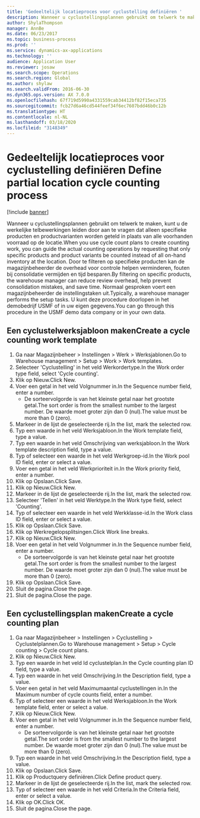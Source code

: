 ```yaml
---
title: 'Gedeeltelijk locatieproces voor cyclustelling definiëren '
description: Wanneer u cyclustellingsplannen gebruikt om telwerk te maken, kunt u de werkelijke telbewerkingen leiden door aan te vragen dat alleen specifieke producten en productvarianten worden geteld in plaats van alle voorhanden voorraad op de locatie.
author: ShylaThompson
manager: AnnBe
ms.date: 06/23/2017
ms.topic: business-process
ms.prod: ''
ms.service: dynamics-ax-applications
ms.technology: ''
audience: Application User
ms.reviewer: josaw
ms.search.scope: Operations
ms.search.region: Global
ms.author: shylaw
ms.search.validFrom: 2016-06-30
ms.dyn365.ops.version: AX 7.0.0
ms.openlocfilehash: 67f719d5990a4331559cab34412bf82f15eca735
ms.sourcegitcommit: fcb27d6a46cd544feef34f6ec7607bdd46b0c12b
ms.translationtype: HT
ms.contentlocale: nl-NL
ms.lasthandoff: 03/18/2020
ms.locfileid: "3148349"
---
```

# <a name="define-partial-location-cycle-counting-process"></a><span data-ttu-id="aad60-103">Gedeeltelijk locatieproces voor cyclustelling definiëren </span><span class="sxs-lookup"><span data-stu-id="aad60-103">Define partial location cycle counting process</span></span> 

[!include [banner](../../includes/banner.md)]

<span data-ttu-id="aad60-104">Wanneer u cyclustellingsplannen gebruikt om telwerk te maken, kunt u de werkelijke telbewerkingen leiden door aan te vragen dat alleen specifieke producten en productvarianten worden geteld in plaats van alle voorhanden voorraad op de locatie.</span><span class="sxs-lookup"><span data-stu-id="aad60-104">When you use cycle count plans to create counting work, you can guide the actual counting operations by requesting that only specific products and product variants be counted instead of all on-hand inventory at the location.</span></span> <span data-ttu-id="aad60-105">Door te filteren op specifieke producten kan de magazijnbeheerder de overhead voor controle helpen verminderen, fouten bij consolidatie vermijden en tijd besparen.</span><span class="sxs-lookup"><span data-stu-id="aad60-105">By filtering on specific products, the warehouse manager can reduce review overhead, help prevent consolidation mistakes, and save time.</span></span> <span data-ttu-id="aad60-106">Normaal gesproken voert een magazijnbeheerder de instellingstaken uit.</span><span class="sxs-lookup"><span data-stu-id="aad60-106">Typically, a warehouse manager performs the setup tasks.</span></span> <span data-ttu-id="aad60-107">U kunt deze procedure doorlopen in het demobedrijf USMF of in uw eigen gegevens.</span><span class="sxs-lookup"><span data-stu-id="aad60-107">You can go through this procedure in the USMF demo data company or in your own data.</span></span>


## <a name="create-a-cycle-counting-work-template"></a><span data-ttu-id="aad60-108">Een cyclustelwerksjabloon maken</span><span class="sxs-lookup"><span data-stu-id="aad60-108">Create a cycle counting work template</span></span>
1. <span data-ttu-id="aad60-109">Ga naar Magazijnbeheer > Instellingen > Werk > Werksjablonen.</span><span class="sxs-lookup"><span data-stu-id="aad60-109">Go to Warehouse management > Setup > Work > Work templates.</span></span>
2. <span data-ttu-id="aad60-110">Selecteer 'Cyclustelling' in het veld Werkordertype.</span><span class="sxs-lookup"><span data-stu-id="aad60-110">In the Work order type field, select 'Cycle counting'.</span></span>
3. <span data-ttu-id="aad60-111">Klik op Nieuw.</span><span class="sxs-lookup"><span data-stu-id="aad60-111">Click New.</span></span>
4. <span data-ttu-id="aad60-112">Voer een getal in het veld Volgnummer in.</span><span class="sxs-lookup"><span data-stu-id="aad60-112">In the Sequence number field, enter a number.</span></span>
    * <span data-ttu-id="aad60-113">De sorteervolgorde is van het kleinste getal naar het grootste getal.</span><span class="sxs-lookup"><span data-stu-id="aad60-113">The sort order is from the smallest number to the largest number.</span></span> <span data-ttu-id="aad60-114">De waarde moet groter zijn dan 0 (nul).</span><span class="sxs-lookup"><span data-stu-id="aad60-114">The value must be more than 0 (zero).</span></span>  
5. <span data-ttu-id="aad60-115">Markeer in de lijst de geselecteerde rij.</span><span class="sxs-lookup"><span data-stu-id="aad60-115">In the list, mark the selected row.</span></span>
6. <span data-ttu-id="aad60-116">Typ een waarde in het veld Werksjabloon.</span><span class="sxs-lookup"><span data-stu-id="aad60-116">In the Work template field, type a value.</span></span>
7. <span data-ttu-id="aad60-117">Typ een waarde in het veld Omschrijving van werksjabloon.</span><span class="sxs-lookup"><span data-stu-id="aad60-117">In the Work template description field, type a value.</span></span>
8. <span data-ttu-id="aad60-118">Typ of selecteer een waarde in het veld Werkgroep-id.</span><span class="sxs-lookup"><span data-stu-id="aad60-118">In the Work pool ID field, enter or select a value.</span></span>
9. <span data-ttu-id="aad60-119">Voer een getal in het veld Werkprioriteit in.</span><span class="sxs-lookup"><span data-stu-id="aad60-119">In the Work priority field, enter a number.</span></span>
10. <span data-ttu-id="aad60-120">Klik op Opslaan.</span><span class="sxs-lookup"><span data-stu-id="aad60-120">Click Save.</span></span>
11. <span data-ttu-id="aad60-121">Klik op Nieuw.</span><span class="sxs-lookup"><span data-stu-id="aad60-121">Click New.</span></span>
12. <span data-ttu-id="aad60-122">Markeer in de lijst de geselecteerde rij.</span><span class="sxs-lookup"><span data-stu-id="aad60-122">In the list, mark the selected row.</span></span>
13. <span data-ttu-id="aad60-123">Selecteer 'Tellen' in het veld Werktype.</span><span class="sxs-lookup"><span data-stu-id="aad60-123">In the Work type field, select 'Counting'.</span></span>
14. <span data-ttu-id="aad60-124">Typ of selecteer een waarde in het veld Werkklasse-id.</span><span class="sxs-lookup"><span data-stu-id="aad60-124">In the Work class ID field, enter or select a value.</span></span>
15. <span data-ttu-id="aad60-125">Klik op Opslaan.</span><span class="sxs-lookup"><span data-stu-id="aad60-125">Click Save.</span></span>
16. <span data-ttu-id="aad60-126">Klik op Werkregelopsplitsingen.</span><span class="sxs-lookup"><span data-stu-id="aad60-126">Click Work line breaks.</span></span>
17. <span data-ttu-id="aad60-127">Klik op Nieuw.</span><span class="sxs-lookup"><span data-stu-id="aad60-127">Click New.</span></span>
18. <span data-ttu-id="aad60-128">Voer een getal in het veld Volgnummer in.</span><span class="sxs-lookup"><span data-stu-id="aad60-128">In the Sequence number field, enter a number.</span></span>
    * <span data-ttu-id="aad60-129">De sorteervolgorde is van het kleinste getal naar het grootste getal.</span><span class="sxs-lookup"><span data-stu-id="aad60-129">The sort order is from the smallest number to the largest number.</span></span> <span data-ttu-id="aad60-130">De waarde moet groter zijn dan 0 (nul).</span><span class="sxs-lookup"><span data-stu-id="aad60-130">The value must be more than 0 (zero).</span></span>  
19. <span data-ttu-id="aad60-131">Klik op Opslaan.</span><span class="sxs-lookup"><span data-stu-id="aad60-131">Click Save.</span></span>
20. <span data-ttu-id="aad60-132">Sluit de pagina.</span><span class="sxs-lookup"><span data-stu-id="aad60-132">Close the page.</span></span>
21. <span data-ttu-id="aad60-133">Sluit de pagina.</span><span class="sxs-lookup"><span data-stu-id="aad60-133">Close the page.</span></span>

## <a name="create-a-cycle-counting-plan"></a><span data-ttu-id="aad60-134">Een cyclustellingsplan maken</span><span class="sxs-lookup"><span data-stu-id="aad60-134">Create a cycle counting plan</span></span>
1. <span data-ttu-id="aad60-135">Ga naar Magazijnbeheer > Instellingen > Cyclustelling > Cyclustelplannen.</span><span class="sxs-lookup"><span data-stu-id="aad60-135">Go to Warehouse management > Setup > Cycle counting > Cycle count plans.</span></span>
2. <span data-ttu-id="aad60-136">Klik op Nieuw.</span><span class="sxs-lookup"><span data-stu-id="aad60-136">Click New.</span></span>
3. <span data-ttu-id="aad60-137">Typ een waarde in het veld Id cyclustelplan.</span><span class="sxs-lookup"><span data-stu-id="aad60-137">In the Cycle counting plan ID field, type a value.</span></span>
4. <span data-ttu-id="aad60-138">Typ een waarde in het veld Omschrijving.</span><span class="sxs-lookup"><span data-stu-id="aad60-138">In the Description field, type a value.</span></span>
5. <span data-ttu-id="aad60-139">Voer een getal in het veld Maximumaantal cyclustellingen in.</span><span class="sxs-lookup"><span data-stu-id="aad60-139">In the Maximum number of cycle counts field, enter a number.</span></span>
6. <span data-ttu-id="aad60-140">Typ of selecteer een waarde in het veld Werksjabloon.</span><span class="sxs-lookup"><span data-stu-id="aad60-140">In the Work template field, enter or select a value.</span></span>
7. <span data-ttu-id="aad60-141">Klik op Nieuw.</span><span class="sxs-lookup"><span data-stu-id="aad60-141">Click New.</span></span>
8. <span data-ttu-id="aad60-142">Voer een getal in het veld Volgnummer in.</span><span class="sxs-lookup"><span data-stu-id="aad60-142">In the Sequence number field, enter a number.</span></span>
    * <span data-ttu-id="aad60-143">De sorteervolgorde is van het kleinste getal naar het grootste getal.</span><span class="sxs-lookup"><span data-stu-id="aad60-143">The sort order is from the smallest number to the largest number.</span></span> <span data-ttu-id="aad60-144">De waarde moet groter zijn dan 0 (nul).</span><span class="sxs-lookup"><span data-stu-id="aad60-144">The value must be more than 0 (zero).</span></span>  
9. <span data-ttu-id="aad60-145">Typ een waarde in het veld Omschrijving.</span><span class="sxs-lookup"><span data-stu-id="aad60-145">In the Description field, type a value.</span></span>
10. <span data-ttu-id="aad60-146">Klik op Opslaan.</span><span class="sxs-lookup"><span data-stu-id="aad60-146">Click Save.</span></span>
11. <span data-ttu-id="aad60-147">Klik op Productquery definiëren.</span><span class="sxs-lookup"><span data-stu-id="aad60-147">Click Define product query.</span></span>
12. <span data-ttu-id="aad60-148">Markeer in de lijst de geselecteerde rij.</span><span class="sxs-lookup"><span data-stu-id="aad60-148">In the list, mark the selected row.</span></span>
13. <span data-ttu-id="aad60-149">Typ of selecteer een waarde in het veld Criteria.</span><span class="sxs-lookup"><span data-stu-id="aad60-149">In the Criteria field, enter or select a value.</span></span>
14. <span data-ttu-id="aad60-150">Klik op OK.</span><span class="sxs-lookup"><span data-stu-id="aad60-150">Click OK.</span></span>
15. <span data-ttu-id="aad60-151">Sluit de pagina.</span><span class="sxs-lookup"><span data-stu-id="aad60-151">Close the page.</span></span>

